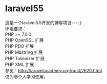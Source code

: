 # laravel55
这是一个laravel5.5开发的博客项目----》<br>
环境要求：<br>
PHP >= 7.0.0<br>
PHP OpenSSL 扩展<br>
PHP PDO 扩展<br>
PHP Mbstring 扩展<br>
PHP Tokenizer 扩展<br>
PHP XML 扩展<br>
参见：http://laravelacademy.org/post/7620.html<br>
仅为参个人学习使用，<br>
